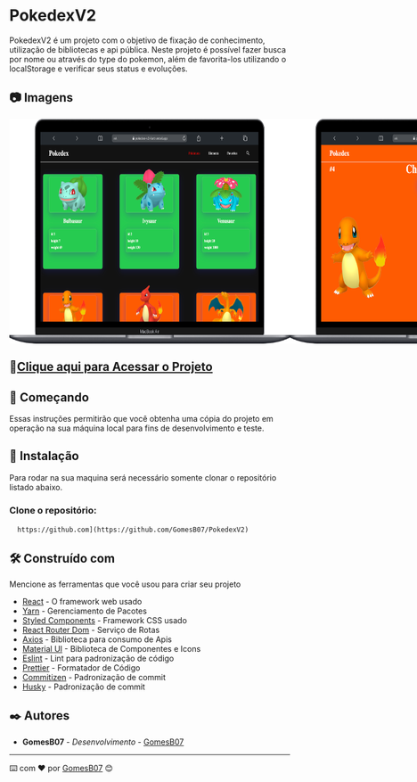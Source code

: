 # PokedexV2

PokedexV2 é um projeto com o objetivo de fixação de conhecimento, utilização de bibliotecas e api pública. Neste projeto é possível fazer busca por nome ou através do type do pokemon, além de favorita-los utilizando o localStorage e verificar seus status e evoluções.

## 📷 Imagens

<div style="display: flex; justify-content: space-around;">
  <img src="https://github.com/GomesB07/PokedexV2/blob/master/printScreens/Pokedexv2Mac.png?raw=true" width="600px" />
  <img src="https://github.com/GomesB07/PokedexV2/blob/master/printScreens/PokedexV2Mac2.png?raw=true" width="600px" />
  <img src="https://github.com/GomesB07/PokedexV2/blob/master/printScreens/PokedexV2iPhone.png?raw=true" width="200px" />
</div>

## 🔗[Clique aqui para Acessar o Projeto](https://pokedex-v2-liart.vercel.app/)

## 🚀 Começando

Essas instruções permitirão que você obtenha uma cópia do projeto em operação na sua máquina local para fins de desenvolvimento e teste.

## 🔧 Instalação

Para rodar na sua maquina será necessário somente clonar o repositório listado abaixo.

### Clone o repositório:

```
  https://github.com](https://github.com/GomesB07/PokedexV2)
```

## 🛠️ Construído com

Mencione as ferramentas que você usou para criar seu projeto

* [React](https://react.dev/) - O framework web usado
* [Yarn](https://yarnpkg.com/getting-started) - Gerenciamento de Pacotes
* [Styled Components](https://styled-components.com/docs) - Framework CSS usado
* [React Router Dom](https://reactrouter.com/en/main) - Serviço de Rotas
* [Axios](https://axios-http.com/docs/intro) - Biblioteca para consumo de Apis
* [Material UI](https://mui.com/material-ui/getting-started/) - Biblioteca de Componentes e Icons
* [Eslint](https://eslint.org/docs/latest/) - Lint para padronização de código
* [Prettier](https://prettier.io/docs/en/) - Formatador de Código
* [Commitizen](https://github.com/commitizen/cz-cli) - Padronização de commit
* [Husky](https://github.com/typicode/husky) - Padronização de commit

## ✒️ Autores

* **GomesB07** - *Desenvolvimento* - [GomesB07](https://github.com/GomesB07)
---
⌨️ com ❤️ por [GomesB07](https://github.com/GomesB07) 😊

